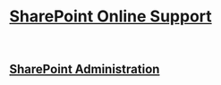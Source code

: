 ﻿# [SharePoint Online Support](../sharepoint-online.md)
 
## [SharePoint Administration](../administration/index.md)